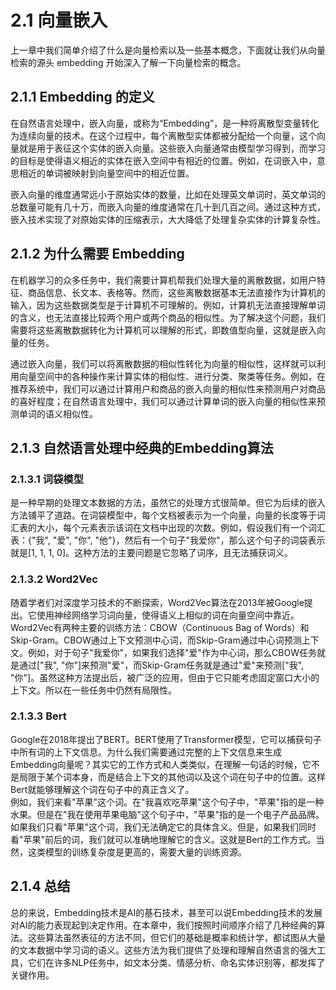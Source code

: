 # 2.1 向量嵌入

上一章中我们简单介绍了什么是向量检索以及一些基本概念，下面就让我们从向量检索的源头 embedding 开始深入了解一下向量检索的概念。

## 2.1.1 Embedding 的定义

在自然语言处理中，嵌入向量，或称为“Embedding”，是一种将离散型变量转化为连续向量的技术。在这个过程中，每个离散型实体都被分配给一个向量，这个向量就是用于表征这个实体的嵌入向量。这些嵌入向量通常由模型学习得到，而学习的目标是使得语义相近的实体在嵌入空间中有相近的位置。例如，在词嵌入中，意思相近的单词被映射到向量空间中的相近位置。

嵌入向量的维度通常远小于原始实体的数量，比如在处理英文单词时，英文单词的总数量可能有几十万，而嵌入向量的维度通常在几十到几百之间。通过这种方式，嵌入技术实现了对原始实体的压缩表示，大大降低了处理复杂实体的计算复杂性。

## 2.1.2 为什么需要 Embedding

在机器学习的众多任务中，我们需要计算机帮我们处理大量的离散数据，如用户特征、商品信息、长文本、表格等。然而，这些离散数据基本无法直接作为计算机的输入，因为这些数据类型是于计算机不可理解的。例如，计算机无法直接理解单词的含义，也无法直接比较两个用户或两个商品的相似性。为了解决这个问题，我们需要将这些离散数据转化为计算机可以理解的形式，即数值型向量，这就是嵌入向量的任务。

通过嵌入向量，我们可以将离散数据的相似性转化为向量的相似性，这样就可以利用向量空间中的各种操作来计算实体的相似性、进行分类、聚类等任务。例如，在推荐系统中，我们可以通过计算用户和商品的嵌入向量的相似性来预测用户对商品的喜好程度；在自然语言处理中，我们可以通过计算单词的嵌入向量的相似性来预测单词的语义相似性。

## 2.1.3 自然语言处理中经典的Embedding算法

### 2.1.3.1 词袋模型

是一种早期的处理文本数据的方法，虽然它的处理方式很简单。但它为后续的嵌入方法铺平了道路。在词袋模型中，每个文档被表示为一个向量，向量的长度等于词汇表的大小，每个元素表示该词在文档中出现的次数。例如，假设我们有一个词汇表：{"我", "爱", "你", "他"}，然后有一个句子"我爱你"，那么这个句子的词袋表示就是[1, 1, 1, 0]。这种方法的主要问题是它忽略了词序，且无法捕获词义。

### 2.1.3.2 Word2Vec

随着学者们对深度学习技术的不断探索，Word2Vec算法在2013年被Google提出。它使用神经网络学习词向量，使得语义上相似的词在向量空间中靠近。Word2Vec有两种主要的训练方法：CBOW（Continuous Bag of Words）和Skip-Gram。CBOW通过上下文预测中心词，而Skip-Gram通过中心词预测上下文。例如，对于句子"我爱你"，如果我们选择"爱"作为中心词，那么CBOW任务就是通过["我",  "你"]来预测"爱"，而Skip-Gram任务就是通过"爱"来预测["我", "你"]。虽然这种方法提出后，被广泛的应用，但由于它只能考虑固定窗口大小的上下文。所以在一些任务中仍然有局限性。

### 2.1.3.3 Bert

Google在2018年提出了BERT。BERT使用了Transformer模型，它可以捕获句子中所有词的上下文信息。为什么我们需要通过完整的上下文信息来生成Embedding向量呢？其实它的工作方式和人类类似，在理解一句话的时候，它不是局限于某个词本身，而是结合上下文的其他词以及这个词在句子中的位置。这样Bert就能够理解这个词在句子中的真正含义了。  
例如，我们来看"苹果"这个词。在"我喜欢吃苹果"这个句子中，"苹果"指的是一种水果。但是在"我在使用苹果电脑"这个句子中，"苹果"指的是一个电子产品品牌。  
如果我们只看"苹果"这个词，我们无法确定它的具体含义。但是，如果我们同时看"苹果"前后的词，我们就可以准确地理解它的含义。这就是Bert的工作方式。当然，这类模型的训练复杂度是更高的，需要大量的训练资源。

## 2.1.4 总结

总的来说，Embedding技术是AI的基石技术，甚至可以说Embedding技术的发展对AI的能力表现起到决定作用。在本章中，我们按照时间顺序介绍了几种经典的算法。这些算法虽然表征的方法不同，但它们的基础是概率和统计学，都试图从大量的文本数据中学习词的语义。这些方法为我们提供了处理和理解自然语言的强大工具，它们在许多NLP任务中，如文本分类、情感分析、命名实体识别等，都发挥了关键作用。